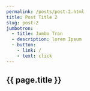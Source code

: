 ```yaml
---
permalink: /posts/post-2.html
title: Post Title 2
slug: post-2
jumbotron:
  - title: Jumbo Tron
  - description: lorem Ipsum
  - button:
    - link: /
    - text: click
---
```

<section class="sec-p-1">
  <div class="container">
    <h2> {{ page.title }} </h2>
  </div>
</section>
